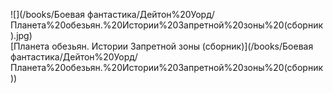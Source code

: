 ![](/books/Боевая фантастика/Дейтон%20Уорд/Планета%20обезьян.%20Истории%20Запретной%20зоны%20(сборник).jpg)  
[Планета обезьян. Истории Запретной зоны (сборник)](/books/Боевая фантастика/Дейтон%20Уорд/Планета%20обезьян.%20Истории%20Запретной%20зоны%20(сборник))
